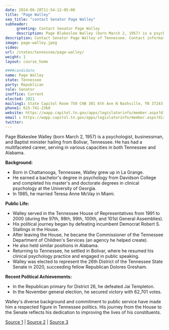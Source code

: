 ```yaml
---
date: 2024-06-28T11:54:12-05:00
title: "Page Walley"
seo_title: "contact Senator Page Walley"
subheader:
     greeting: Contact Senator Page Walley
     description: Page Blakeslee Walley (born March 2, 1957) is a psychologist, businessman, and Baptist minister hailing from Bolivar, Tennessee. He has had a multifaceted career, serving in various capacities in both Tennessee and Alabama.
description: Contact Senator Page Walley of Tennessee. Contact information for Page Walley includes email address, phone number, and mailing address.
image: page-walley.jpeg
video:
url: /states/tennessee/page-walley/
weight: 1
layout: course_home

####candidate
name: Page Walley
state: Tennessee
party: Republican
role: Senator
inoffice: Current
elected: 2021
mailing1: State Capitol Room 750 CHB 301 6th Ave N Nashville, TN 37243
phone1: 615-741-2368
website: https://wapp.capitol.tn.gov/apps/legislatorinfo/member.aspx?district=S26/
email : https://wapp.capitol.tn.gov/apps/legislatorinfo/member.aspx?district=S26/
twitter: 
---
```

Page Blakeslee Walley (born March 2, 1957) is a psychologist, businessman, and Baptist minister hailing from Bolivar, Tennessee. He has had a multifaceted career, serving in various capacities in both Tennessee and Alabama.

**Background:**
- Born in Chattanooga, Tennessee, Walley grew up in La Grange.
- He earned a bachelor's degree in psychology from Davidson College and completed his master's and doctorate degrees in clinical psychology at the University of Georgia.
- In 1985, he married Teresa Anne McVay in Miami.

**Public Life:**
- Walley served in the Tennessee House of Representatives from 1991 to 2000 (during the 97th, 98th, 99th, 100th, and 101st General Assemblies).
- His political journey began by defeating incumbent Democrat Robert S. Stallings in the House.
- After leaving the House, he became the Commissioner of the Tennessee Department of Children's Services (an agency he helped create).
- He also held similar positions in Alabama.
- Returning to Tennessee, he settled in Bolivar, where he resumed his clinical psychology practice and engaged in public speaking.
- Walley was elected to represent the 26th District of the Tennessee State Senate in 2020, succeeding fellow Republican Dolores Gresham.

**Recent Political Achievements:**
- In the Republican primary for District 26, he defeated Jai Templeton.
- In the November general election, he secured victory with 62,701 votes.

Walley's diverse background and commitment to public service have made him a respected figure in Tennessee politics. His journey from the House to the Senate reflects his dedication to improving the lives of his constituents.

[Source 1](https://en.wikipedia.org/wiki/Page_Walley) | [Source 2](https://advocacy.tennessee.edu/wp-content/uploads/sites/7/2020/11/New-Member-Profiles.pdf) | [Source 3](https://ballotpedia.org/Page_Walley)

